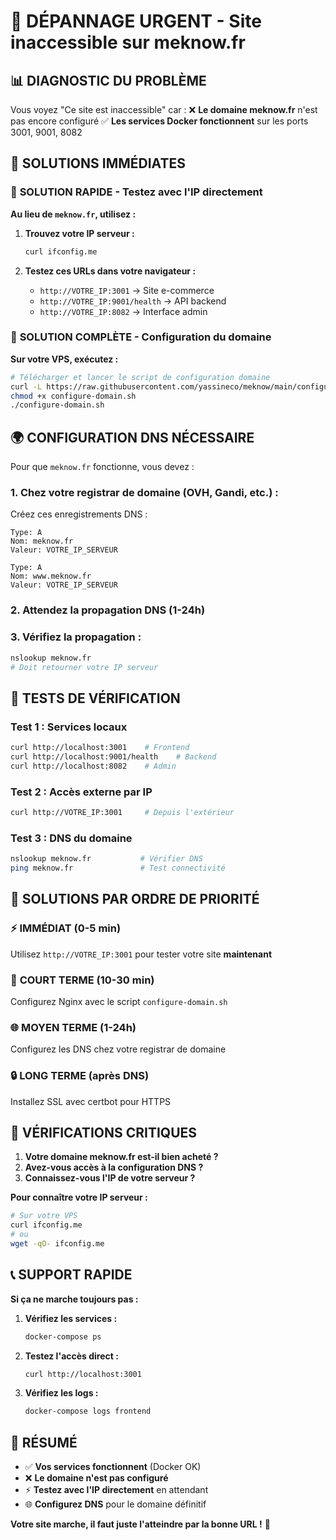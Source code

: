 # 🚨 DÉPANNAGE URGENT - Site inaccessible sur meknow.fr

## 📊 DIAGNOSTIC DU PROBLÈME

Vous voyez "Ce site est inaccessible" car :
❌ **Le domaine meknow.fr** n'est pas encore configuré
✅ **Les services Docker fonctionnent** sur les ports 3001, 9001, 8082

## 🚀 SOLUTIONS IMMÉDIATES

### 🥇 **SOLUTION RAPIDE - Testez avec l'IP directement**

**Au lieu de `meknow.fr`, utilisez :**

1. **Trouvez votre IP serveur :**
   ```bash
   curl ifconfig.me
   ```

2. **Testez ces URLs dans votre navigateur :**
   - `http://VOTRE_IP:3001` → Site e-commerce 
   - `http://VOTRE_IP:9001/health` → API backend
   - `http://VOTRE_IP:8082` → Interface admin

### 🥈 **SOLUTION COMPLÈTE - Configuration du domaine**

**Sur votre VPS, exécutez :**

```bash
# Télécharger et lancer le script de configuration domaine
curl -L https://raw.githubusercontent.com/yassineco/meknow/main/configure-domain.sh -o configure-domain.sh
chmod +x configure-domain.sh
./configure-domain.sh
```

## 🌍 CONFIGURATION DNS NÉCESSAIRE

Pour que `meknow.fr` fonctionne, vous devez :

### 1. **Chez votre registrar de domaine (OVH, Gandi, etc.) :**

Créez ces enregistrements DNS :
```
Type: A
Nom: meknow.fr
Valeur: VOTRE_IP_SERVEUR

Type: A  
Nom: www.meknow.fr
Valeur: VOTRE_IP_SERVEUR
```

### 2. **Attendez la propagation DNS** (1-24h)

### 3. **Vérifiez la propagation :**
```bash
nslookup meknow.fr
# Doit retourner votre IP serveur
```

## 🔧 TESTS DE VÉRIFICATION

### **Test 1 : Services locaux**
```bash
curl http://localhost:3001    # Frontend
curl http://localhost:9001/health    # Backend
curl http://localhost:8082    # Admin
```

### **Test 2 : Accès externe par IP**
```bash
curl http://VOTRE_IP:3001     # Depuis l'extérieur
```

### **Test 3 : DNS du domaine**
```bash
nslookup meknow.fr           # Vérifier DNS
ping meknow.fr               # Test connectivité
```

## 🎯 SOLUTIONS PAR ORDRE DE PRIORITÉ

### ⚡ **IMMÉDIAT (0-5 min)**
Utilisez `http://VOTRE_IP:3001` pour tester votre site **maintenant**

### 🔧 **COURT TERME (10-30 min)**
Configurez Nginx avec le script `configure-domain.sh`

### 🌐 **MOYEN TERME (1-24h)**
Configurez les DNS chez votre registrar de domaine

### 🔒 **LONG TERME (après DNS)**
Installez SSL avec certbot pour HTTPS

## 🚨 VÉRIFICATIONS CRITIQUES

1. **Votre domaine meknow.fr est-il bien acheté ?**
2. **Avez-vous accès à la configuration DNS ?**
3. **Connaissez-vous l'IP de votre serveur ?**

**Pour connaître votre IP serveur :**
```bash
# Sur votre VPS
curl ifconfig.me
# ou
wget -qO- ifconfig.me
```

## 📞 SUPPORT RAPIDE

**Si ça ne marche toujours pas :**

1. **Vérifiez les services :**
   ```bash
   docker-compose ps
   ```

2. **Testez l'accès direct :**
   ```bash
   curl http://localhost:3001
   ```

3. **Vérifiez les logs :**
   ```bash
   docker-compose logs frontend
   ```

## 🎊 RÉSUMÉ

- ✅ **Vos services fonctionnent** (Docker OK)
- ❌ **Le domaine n'est pas configuré** 
- ⚡ **Testez avec l'IP directement** en attendant
- 🌐 **Configurez DNS** pour le domaine définitif

**Votre site marche, il faut juste l'atteindre par la bonne URL !** 🎯